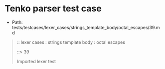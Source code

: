 # Tenko parser test case

- Path: tests/testcases/lexer_cases/strings_template_body/octal_escapes/39.md

> :: lexer cases : strings template body : octal escapes
>
> ::> 39
>
> Imported lexer test
>
> <template body> ZeroToThreeOctalDigit [lookahead @{x2209}@ OctalDigit] (end of string)

## Input

`````js
`${"-->"}\21${"<--"}`
`````

## Output

_Note: the whole output block is auto-generated. Manual changes will be overwritten!_

Below follow outputs in four parsing modes: sloppy mode, strict mode script goal, module goal, web compat mode (always sloppy).

Note that the output parts are auto-generated by the test runner to reflect actual result.

### Sloppy mode

Parsed with script goal and as if the code did not start with strict mode header.

`````
throws: Parser error!
  Template contained an illegal escape, these are only allowed in _tagged_ templates in >=ES2018

start@1:0, error@1:8
╔══╦════════════════
 1 ║ `${"-->"}\21${"<--"}`
   ║         ^^^^^^------- error
╚══╩════════════════

`````

### Strict mode

Parsed with script goal but as if it was starting with `"use strict"` at the top.

_Output same as sloppy mode._

### Module goal

Parsed with the module goal.

_Output same as sloppy mode._

### Web compat mode

Parsed in sloppy script mode but with the web compat flag enabled.

_Output same as sloppy mode._
